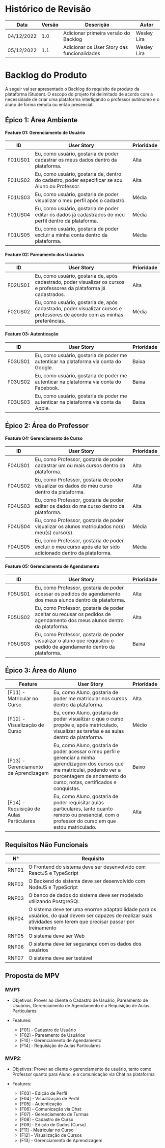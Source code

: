 # Histórico de Revisão

| Data       | Versão | Descrição                                   | Autor       |
| ---------- | ------ | ------------------------------------------- | ----------- |
| 04/12/2022 | 1.0    | Adicionar primeira versão do Backlog        | Wesley Lira |
| 05/12/2022 | 1.1    | Adicionar os User Story das funcionalidades | Wesley Lira |

# Backlog do Produto

A seguir vai ser apresentado o Backlog do requisito de produto da plataforma iStudent.
O escopo do projeto foi delimitado de acordo com a necessidade de criar uma plataforma interligando o professor autônomo e o aluno de forma remota ou então presencial.

## Épico 1: Área Ambiente
#### Feature 01: Gerenciamento de Usuário

| ID                        | User Story                                                                                                                                           | Prioridade |
| ------------------------------ | ---------------------------------------------------------------------------------------------------------------------------------------------------- | ---------- |
| F01US01  | Eu, como usuário, gostaria de poder cadastrar os meus dados dentro da plataforma. | Alta       |
| F01US02 | Eu, como usuário, gostaria de, dentro do cadastro, poder especificar se sou Aluno ou Professor. | Alta      |
| F01US03 | Eu, como usuário, gostaria de poder visualizar o meu perfil após o cadastro. | Média       |
| F01US04 | Eu, como usuário, gostaria de poder editar os dados já cadastrados do meu perfil dentro da plataforma. | Média       |
| F01US05 | Eu, como usuário, gostaria de poder excluir a minha conta dentro da plataforma. | Média      |

#### Feature 02: Pareamento dos Usuários

| ID                        | User Story                                                                                                                                           | Prioridade |
| ------------------------------ | ---------------------------------------------------------------------------------------------------------------------------------------------------- | ---------- |
| F02US01  | Eu, como usuário, gostaria de, após cadastrado, poder visualizar os cursos e professores da plataforma já cadastrados. | Alta       |
| F02US02 | Eu, como usuário, gostaria de, após cadastrado, poder visualizar cursos e professores de acordo com as minhas preferências. | Média      |

#### Feature 03: Autenticação

| ID                        | User Story                                                                                                                                           | Prioridade |
| ------------------------------ | ---------------------------------------------------------------------------------------------------------------------------------------------------- | ---------- |
| F03US01  | Eu, como usuário, gostaria de poder me autenticar na plataforma via conta do Google. | Baixa       |
| F03US02 | Eu, como usuário, gostaria de poder me autenticar na plataforma via conta do Facebook. | Baixa      |
| F03US03 | Eu, como usuário, gostaria de poder me autenticar na plataforma via conta da Apple. | Baixa       |

## Épico 2: Área do Professor
#### Feature 04: Gerenciamento de Curso

| ID                        | User Story                                                                                                                                           | Prioridade |
| ------------------------------ | ---------------------------------------------------------------------------------------------------------------------------------------------------- | ---------- |
| F04US01  | Eu, como Professor, gostaria de poder cadastrar um ou mais cursos dentro da plataforma. | Alta       |
| F04US02 | Eu, como Professor, gostaria de poder visualizar os dados do meu curso dentro da plataforma. | Alta      |
| F04US03 | Eu, como Professor, gostaria de poder editar os dados do me curso dentro da plataforma. | Alta       |
| F04US04 | Eu, como Professor, gostaria de poder visualizar os alunos matriculados no(s) meu(s) curso(s). | Média       |
| F04US05 | Eu, como Professor, gostaria de poder excluir o meu curso após ele ter sido adicionado dentro da plataforma. | Média      |

#### Feature 05: Gerenciamento de Agendamento

| ID                        | User Story                                                                                                                                           | Prioridade |
| ------------------------------ | ---------------------------------------------------------------------------------------------------------------------------------------------------- | ---------- |
| F05US01  | Eu, como Professor, gostaria de poder acessar os pedidos de agendamento dos meus alunos dentro da plataforma. | Alta       |
| F05US02 | Eu, como Professor, gostaria de poder aceitar ou recusar os pedidos de agendamento dos meus alunos dentro da plataforma. | Alta      |
| F05US03 | Eu, como Professor, gostaria de poder visualizar o aluno que requisitou o pedido de agendamento dentro da plataforma. | Baixa       |

## Épico 3: Área do Aluno

| Feature                                  | User Story                                                                                                                                                                                               | Prioridade |
| ---------------------------------------- | -------------------------------------------------------------------------------------------------------------------------------------------------------------------------------------------------------- | ---------- |
| [F11] - Matricular no Curso              | Eu, como Aluno, gostaria de poder me matricular nos cursos dentro da plataforma.                                                                                                                         | Alta       |
| [F12] - Visualização de Curso            | Eu, como Aluno, gostaria de poder visualizar o que o curso propõe e, após matriculado, visualizar as tarefas e as aulas dentro da plataforma.                                                            | Médio      |
| [F13] - Gerenciamento de Aprendizagem    | Eu, como Aluno, gostaria de poder acessar o meu perfil e gerenciar a minha aprendizagem dos cursos que me matriculei, podendo ver a porcentagem de andamento do curso, notas, certificados e conquistas. | Baixo      |
| [F14] - Requisição de Aulas Particulares | Eu, como Aluno, gostaria de poder requisitar aulas particulares, tanto quanto remoto ou presencial, com o professor do curso em que estou matriculado.                                                   | Alta       |

## Requisitos Não Funcionais

| N°    | Requisito                                                                                                                                                          |
| ----- | ------------------------------------------------------------------------------------------------------------------------------------------------------------------ |
| RNF01 | O Frontend do sistema deve ser desenvolvido com ReactJS e TypeScript                                                                                               |
| RNF02 | O Backend do sistema deve ser desenvolvido com NodeJS e TypeScript                                                                                                 |
| RNF03 | O banco de dados do sistema deve ser modelado utilizando PostgreSQL                                                                                                |
| RNF04 | O sistema deve ter uma enorme adaptabilidade para os usuários, do qual devem ser capazes de realizar suas atividades sem terem que precisar passar por treinamento |
| RNF05 | O sistema deve ser Web                                                                                                                                             |
| RNF06 | O sistema deve ter segurança com os dados dos usuários                                                                                                             |
| RNF07 | O sistema deve ser testável                                                                                                                                        |

## Proposta de MPV

### MVP1:

- Objetivos: Prover ao cliente o Cadastro de Usuário, Pareamento de Usuários, Gerenciamento de Agendamento e a Requisição de Aulas Particulares

- Features:
  - [F01] - Cadastro de Usuário
  - [F02] - Pareamento de Usuários
  - [F10] - Gerenciamento de Agendamento
  - [F14] - Requisição de Aulas Particulares

### MVP2:

- Objetivos: Prover ao cliente o gerenciamento de usuário, tanto como Professor quanto para Aluno, e a comunicação via Chat na plataforma

- Features:
  - [F03] - Edição de Perfil
  - [F04] - Visualização de Perfil
  - [F05] - Autenticação
  - [F06] - Comunicação via Chat
  - [F07] - Gerenciamento de Turmas
  - [F08] - Cadastro de Curso
  - [F09] - Edição de Dados (Curso)
  - [F11] - Matricular no Curso
  - [F12] - Visualização de Cursos
  - [F13] - Gerenciamento de Aprendizagem
